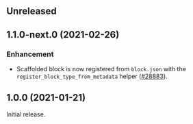<!-- Learn how to maintain this file at https://github.com/WordPress/gutenberg/tree/HEAD/packages#maintaining-changelogs. -->

## Unreleased

## 1.1.0-next.0 (2021-02-26)

### Enhancement

-   Scaffolded block is now registered from `block.json` with the `register_block_type_from_metadata` helper ([#28883](https://github.com/WordPress/gutenberg/pull/28883)).

## 1.0.0 (2021-01-21)

Initial release.
